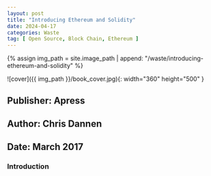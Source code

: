 ```yaml
---
layout: post
title: "Introducing Ethereum and Solidity"
date: 2024-04-17
categories: Waste 
tag: [ Open Source, Block Chain, Ethereum ]
---
```


{% assign img_path = site.image_path | append: "/waste/introducing-ethereum-and-solidity" %}

![cover]({{ img_path }}/book_cover.jpg){: width="360" height="500" }

## Publisher: Apress

## Author: Chris Dannen

## Date: March 2017

### Introduction